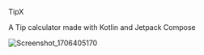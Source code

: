 TipX

A Tip calculator made with Kotlin and Jetpack Compose 


![Screenshot_1706405170](https://github.com/Raks-Javac/TipX/assets/56641192/7d995995-0b95-4c4b-bc32-826faae43fdd)
